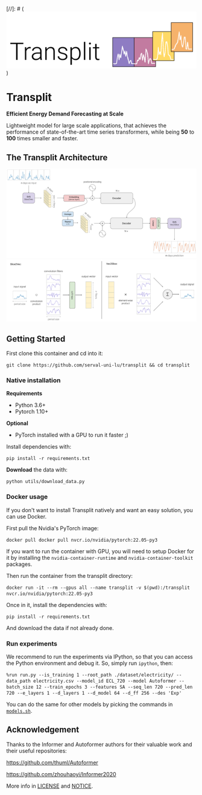 [//]: # (![](img/logo.svg))
# Transplit

**Efficient Energy Demand Forecasting at Scale**

Lightweight model for large scale applications, that achieves the performance of state-of-the-art time series transformers, while being **50** to **100** times smaller and faster.

## The Transplit Architecture

![](img/model.svg)
![](img/svs.svg)


## Getting Started

First clone this container and cd into it:
```shell
git clone https://github.com/serval-uni-lu/transplit && cd transplit
```

### Native installation

**Requirements**  
- Python 3.6+
- Pytorch 1.10+

**Optional**  
- PyTorch installed with a GPU to run it faster ;)

Install dependencies with:
```shell
pip install -r requirements.txt
```

**Download** the data with:
```shell
python utils/download_data.py
```

### Docker usage
If you don't want to install Transplit natively and want an easy solution, you can use Docker.

First pull the Nvidia's PyTorch image:
```shell
docker pull docker pull nvcr.io/nvidia/pytorch:22.05-py3
```

If you want to run the container with GPU, you will need to setup Docker for it
by installing the `nvidia-container-runtime` and `nvidia-container-toolkit` packages. 

Then run the container from the transplit directory:
```shell
docker run -it --rm --gpus all --name transplit -v $(pwd):/transplit nvcr.io/nvidia/pytorch:22.05-py3
```

Once in it, install the dependencies with:
```shell
pip install -r requirements.txt
```

And download the data if not already done.

### Run experiments

We recommend to run the experiments via IPython,
so that you can access the Python environment and debug it.
So, simply run `ipython`, then:
```ipython
%run run.py --is_training 1 --root_path ./dataset/electricity/ --data_path electricity.csv --model_id ECL_720 --model Autoformer --batch_size 12 --train_epochs 3 --features SA --seq_len 720 --pred_len 720 --e_layers 1 --d_layers 1 --d_model 64 --d_ff 256 --des 'Exp'
```
You can do the same for other models by picking the commands in [`models.sh`](./models.sh).


## Acknowledgement

Thanks to the Informer and Autoformer authors for their valuable work and their useful repositories:

https://github.com/thuml/Autoformer

https://github.com/zhouhaoyi/Informer2020

More info in [LICENSE](LICENSE) and [NOTICE](NOTICE).
